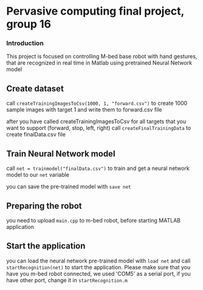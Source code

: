 # Pervasive computing final project, group 16

### Introduction

This project is focused on controlling M-bed base robot with hand gestures, that are recognized in real time in Matlab using pretrained Neural Network model


## Create dataset

call `createTrainingImagesToCsv(1000, 1, "forward.csv")` to create 1000 sample images with target 1 and write them to forward.csv file

after you have called createTrainingImagesToCsv for all targets that you want to support (forward, stop, left, right) call `createFinalTrainingData` to create finalData.csv file

## Train Neural Network model

call ```net = trainmodel("finalData.csv")``` to train and get a neural network model to our `net` variable

you can save the pre-trained model with ```save net```

## Preparing the robot
you need to upload `main.cpp` to m-bed robot, before starting MATLAB application

## Start the application
you can load the neural network pre-trained model with ```load net``` and call ```startRecognition(net)``` to start the application. Please make sure that you have you m-bed robot connected, we used 'COM5' as a serial port, if you have other port, change it in `startRecognition.m`
